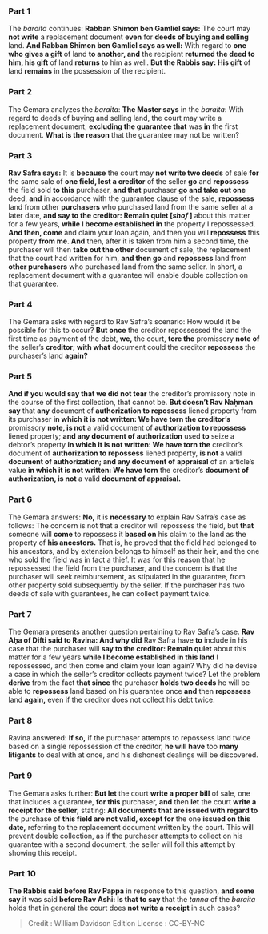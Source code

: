 
### Part 1
The <i>baraita</i> continues: <b>Rabban Shimon ben Gamliel says:</b> The court may <b>not write</b> a replacement document <b>even</b> for <b>deeds of buying and selling</b> land. <b>And Rabban Shimon ben Gamliel says as well:</b> With regard to <b>one who gives a gift</b> of land <b>to another, and</b> the recipient <b>returned the deed to him, his gift</b> of land <b>returns</b> to him as well. <b>But the Rabbis say: His gift</b> of land <b>remains</b> in the possession of the recipient.

### Part 2
The Gemara analyzes the <i>baraita</i>: <b>The Master says</b> in the <i>baraita</i>: With regard to deeds of buying and selling land, the court may write a replacement document, <b>excluding the guarantee that</b> was <b>in</b> the first document. <b>What is the reason</b> that the guarantee may not be written?

### Part 3
<b>Rav Safra says:</b> It is <b>because</b> the court may <b>not write two deeds</b> of sale <b>for</b> the same sale of <b>one field, lest a creditor</b> of the seller <b>go</b> and <b>repossess</b> the field sold <b>to this</b> purchaser, <b>and that</b> purchaser <b>go and take out one</b> deed, <b>and</b> in accordance with the guarantee clause of the sale, <b>repossess</b> land from other <b>purchasers</b> who purchased land from the same seller at a later date, <b>and say to the creditor: Remain quiet [<i>shof</i> ]</b> about this matter for a few years, <b>while I become established in</b> the property I repossessed. <b>And then, come</b> and claim your loan again, and then you will <b>repossess</b> this property <b>from me. And</b> then, after it is taken from him a second time, the purchaser will then <b>take out the other</b> document of sale, the replacement that the court had written for him, <b>and then go</b> and <b>repossess</b> land from <b>other purchasers</b> who purchased land from the same seller. In short, a replacement document with a guarantee will enable double collection on that guarantee.

### Part 4
The Gemara asks with regard to Rav Safra’s scenario: How would it be possible for this to occur? <b>But once</b> the creditor repossessed the land the first time as payment of the debt, <b>we,</b> the court, <b>tore the</b> promissory <b>note of</b> the seller’s <b>creditor; with what</b> document could the creditor <b>repossess</b> the purchaser’s land <b>again?</b>

### Part 5
<b>And if you would say that we did not tear</b> the creditor’s promissory note in the course of the first collection, that cannot be. <b>But doesn’t Rav Naḥman say</b> that <b>any</b> document of <b>authorization to repossess</b> liened property from its purchaser <b>in which it is not written: We have torn the creditor’s</b> promissory <b>note, is not</b> a valid document of <b>authorization to repossess</b> liened property; <b>and any document of authorization</b> used <b>to</b> seize a debtor’s property <b>in which it is not written: We have torn the</b> creditor’s document of <b>authorization to repossess</b> liened property, <b>is not</b> a valid <b>document of authorization; and any document of appraisal</b> of an article’s value <b>in which it is not written: We have torn</b> the creditor’s <b>document of authorization, is not</b> a valid <b>document of appraisal.</b>

### Part 6
The Gemara answers: <b>No,</b> it is <b>necessary</b> to explain Rav Safra’s case as follows: The concern is not that a creditor will repossess the field, but <b>that</b> someone will <b>come</b> to repossess it <b>based on</b> his claim to the land as the property of <b>his ancestors.</b> That is, he proved that the field had belonged to his ancestors, and by extension belongs to himself as their heir, and the one who sold the field was in fact a thief. It was for this reason that he repossessed the field from the purchaser, and the concern is that the purchaser will seek reimbursement, as stipulated in the guarantee, from other property sold subsequently by the seller. If the purchaser has two deeds of sale with guarantees, he can collect payment twice.

### Part 7
The Gemara presents another question pertaining to Rav Safra’s case. <b>Rav Aḥa of Difti said to Ravina: And why did</b> Rav Safra have <b>to</b> include in his case that the purchaser will <b>say to the creditor: Remain quiet</b> about this matter for a few years <b>while I become established in this land</b> I repossessed, and then come and claim your loan again? Why did he devise a case in which the seller’s creditor collects payment twice? Let the problem <b>derive</b> from the fact <b>that since</b> the purchaser <b>holds two deeds</b> he will be able to <b>repossess</b> land based on his guarantee once <b>and</b> then <b>repossess</b> land <b>again,</b> even if the creditor does not collect his debt twice.

### Part 8
Ravina answered: <b>If so,</b> if the purchaser attempts to repossess land twice based on a single repossession of the creditor, <b>he will have</b> too <b>many litigants</b> to deal with at once, and his dishonest dealings will be discovered.

### Part 9
The Gemara asks further: <b>But let</b> the court <b>write a proper bill</b> of sale, one that includes a guarantee, <b>for this</b> purchaser, <b>and</b> then <b>let</b> the court <b>write a receipt for the seller,</b> stating: <b>All documents that are issued with regard to</b> the purchase of <b>this field are not valid, except for</b> the one <b>issued on this date,</b> referring to the replacement document written by the court. This will prevent double collection, as if the purchaser attempts to collect on his guarantee with a second document, the seller will foil this attempt by showing this receipt.

### Part 10
<b>The Rabbis said before Rav Pappa</b> in response to this question, <b>and some say</b> it was said <b>before Rav Ashi: Is that to say</b> that the <i>tanna</i> of the <i>baraita</i> holds that in general the court does <b>not write a receipt</b> in such cases?

>Credit : William Davidson Edition
>License : CC-BY-NC